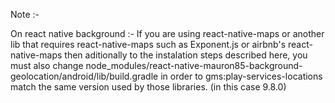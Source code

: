 Note :-

On react native background :-
If you are using react-native-maps or another lib that requires react-native-maps such as Exponent.js or airbnb's react-native-maps then aditionally to the instalation steps described here, you must also change node_modules/react-native-mauron85-background-geolocation/android/lib/build.gradle in order to gms:play-services-locations match the same version used by those libraries. (in this case 9.8.0)
